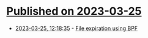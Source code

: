 # [Published on 2023-03-25](index.md)

* [2023-03-25, 12:18:35](https://lobste.rs/s/p2p38l/file_expiration_using_bpf) - [File expiration using BPF](https://hondu.co/blog/file-expiration-using-bpf)
